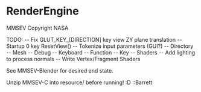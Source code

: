 # RenderEngine

MMSEV Copyright NASA

TODO:   -- Fix GLUT_KEY_[DIRECTION] key view ZY plane translation
        -- Startup 0 key ResetView()
        -- Tokenize input parameters (GUI?)
              -- Directory
              -- Mesh
              -- Debug
                    -- Keyboard
                    -- Function
                    -- Key
              -- Shaders 
        -- Add lighting to process normals
        -- Write Vertex/Fragment Shaders

See MMSEV-Blender for desired end state.
        
Unzip MMSEV-C into resource/ before running! :D ::Barrett
